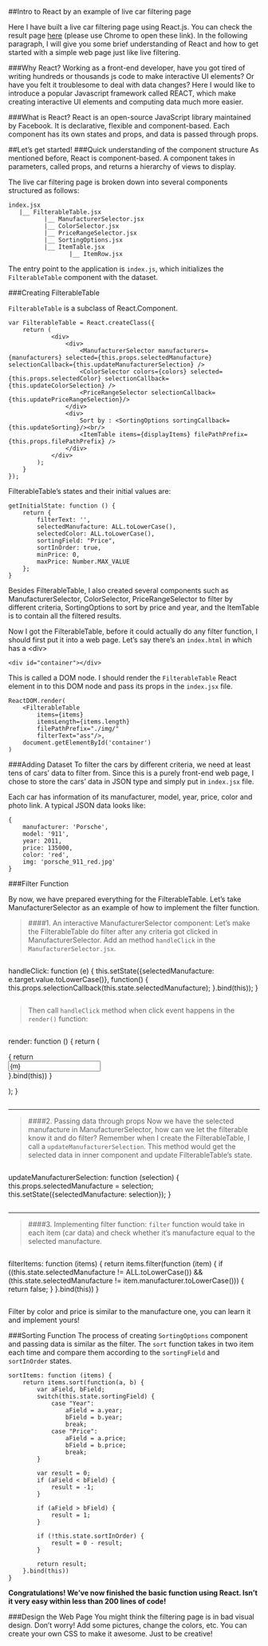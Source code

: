##Intro to React by an example of live car filtering page

Here I have built a live car filtering page using React.js. You can check the result page [here](https://duoshen.github.io/cs1300development/) (please use Chrome to open these link). In the following paragraph, I will give you some brief understanding of React and how to get started with a simple web page just like live filtering.


###Why React?
Working as a front-end developer, have you got tired of writing hundreds or thousands js code to make interactive UI elements? Or have you felt it troublesome to deal with data changes? Here I would like to introduce a popular Javascript framework called REACT, which make creating interactive UI elements and computing data much more easier. 

###What is React?
React is an open-source JavaScript library maintained by Facebook. It is declarative, flexible and component-based. Each component has its own states and props, and data is passed through props. 

##Let’s get started!
###Quick understanding of the component structure
As mentioned before, React is component-based. A component takes in parameters, called props, and returns a hierarchy of views to display. 

The live car filtering page is broken down into several components structured as follows:

````
index.jsx
   |__ FilterableTable.jsx
          |__ ManufacturerSelector.jsx
          |__ ColorSelector.jsx
          |__ PriceRangeSelector.jsx
          |__ SortingOptions.jsx
          |__ ItemTable.jsx
                 |__ ItemRow.jsx
````
The entry point to the application is `index.js`, which initializes the `FilterableTable` component with the dataset.

###Creating FilterableTable

`FilterableTable` is a subclass of React.Component.

~~~~
var FilterableTable = React.createClass({
	return (
            <div>
                <div>
                    <ManufacturerSelector manufacturers={manufacturers} selected={this.props.selectedManufacture} selectionCallback={this.updateManufacturerSelection} />
                    <ColorSelector colors={colors} selected={this.props.selectedColor} selectionCallback={this.updateColorSelection} />
                    <PriceRangeSelector selectionCallback={this.updatePriceRangeSelection}/>
                </div>
                <div>
                    Sort by : <SortingOptions sortingCallback={this.updateSorting}/><br/>
                    <ItemTable items={displayItems} filePathPrefix={this.props.filePathPrefix} />
                </div>
            </div>
        );
    }
});
~~~~

FilterableTable’s states and their initial values are:

~~~~
getInitialState: function () {
    return {
        filterText: '',
        selectedManufacture: ALL.toLowerCase(),
        selectedColor: ALL.toLowerCase(),
        sortingField: "Price",
        sortInOrder: true,
        minPrice: 0,
        maxPrice: Number.MAX_VALUE
    };
}
~~~~

Besides  FilterableTable, I also created several components such as ManufacturerSelector, ColorSelector, PriceRangeSelector to filter by different criteria, SortingOptions to sort by price and year, and the ItemTable is to contain all the filtered results. 

Now I got the FilterableTable, before it could actually do any filter function, I should first put it into a web page.  Let’s say there’s an `index.html` in which has a \<div>

~~~~
<div id="container"></div>
~~~~

This is called a DOM node. I should render the `FilterableTable` React element in to this DOM node and pass its props in the `index.jsx` file.

~~~~
ReactDOM.render(
    <FilterableTable
        items={items}
        itemsLength={items.length}
        filePathPrefix="./img/"
        filterText="ass"/>,
    document.getElementById('container')
)
~~~~


###Adding Dataset
To filter the cars by different criteria, we need at least tens of cars’ data to filter from. Since this is a purely front-end web page, I chose to store the cars’ data in JSON type and simply put in `index.jsx` file.

Each car has information of its manufacturer, model, year, price, color and photo link. A typical JSON data looks like:

~~~~
{
	manufacturer: 'Porsche',
	model: '911',
	year: 2011,
	price: 135000,
	color: 'red',
	img: 'porsche_911_red.jpg'
}
~~~~


###Filter Function

By now, we have prepared everything for the FilterableTable. Let’s take ManufacturerSelector as an example of how to implement the filter function.

> ####1. An interactive ManufacturerSelector component:
 Let’s make the FilterableTable do filter after any criteria got clicked in ManufacturerSelector. Add an method `handleClick` in the `ManufacturerSelector.jsx`. 
 
> ~~~~
handleClick: function (e) {
    this.setState({selectedManufacture: e.target.value.toLowerCase()}, function() {
        this.props.selectionCallback(this.state.selectedManufacture);
    }.bind(this));
}
 > ~~~~

> Then call `handleClick` method when click event happens in the `render()` function:

> ~~~~
render: function () {
return (
    <form action="">
        {
            return <div><input type="text"
              className={classes}
              name="manufacturer"
              value={m}
              onClick={this.handleClick} /></div>
            }.bind(this))
        }
    </form>
    </div>
);
}
>~~~~

----

> ####2. Passing data through props
 Now we have the selected manufacture in ManufacturerSelector, how can we let the filterable know it and do filter? Remember when I create the FilterableTable, I call a `updateManufacturerSelection`. This method would get the selected data in inner component and update FilterableTable’s state.
 
> ~~~~
updateManufacturerSelection: function (selection) {
    this.props.selectedManufacture = selection;
    this.setState({selectedManufacture: selection});
}
> ~~~~ 
----

> ####3. Implementing filter function:
`filter` function would take in each item (car data) and check whether it’s manufacture equal to the selected manufacture.

> ~~~~
filterItems: function (items) {
    return items.filter(function (item) {
        if ((this.state.selectedManufacture != ALL.toLowerCase()) && (this.state.selectedManufacture != item.manufacturer.toLowerCase())) {
            return false;
        }
    }.bind(this))
}
> ~~~~

Filter by color and price is similar to the manufacture one, you can learn it and implement yours!

###Sorting Function
The process of creating `SortingOptions` component and passing data is similar as the filter. The `sort` function takes in two item each time and compare them according to the `sortingField` and `sortInOrder` states.

~~~~
sortItems: function (items) {
    return items.sort(function(a, b) {
        var aField, bField;
        switch(this.state.sortingField) {
            case "Year":
                aField = a.year;
                bField = b.year;
                break;
            case "Price":
                aField = a.price;
                bField = b.price;
                break;
        }
        
        var result = 0;
        if (aField < bField) {
            result = -1;
        }

        if (aField > bField) {
            result = 1;
        }

        if (!this.state.sortInOrder) {
            result = 0 - result;
        }

        return result;
    }.bind(this))
}
~~~~


**Congratulations! We’ve now finished the basic function using React. Isn’t it very easy within less than 200 lines of code!**

###Design the Web Page
You might think the filtering page is in bad visual design. Don’t worry! Add some pictures, change the colors, etc. You can create your own CSS to make it awesome. Just to be creative!
